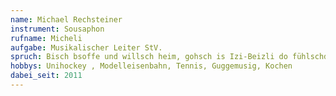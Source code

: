 ```yaml
---
name: Michael Rechsteiner
instrument: Sousaphon
rufname: Micheli
aufgabe: Musikalischer Leiter StV.
spruch: Bisch bsoffe und willsch heim, gohsch is Izi-Beizli do fühlschdi dehei!
hobbys: Unihockey , Modelleisenbahn, Tennis, Guggemusig, Kochen
dabei_seit: 2011
---
```

